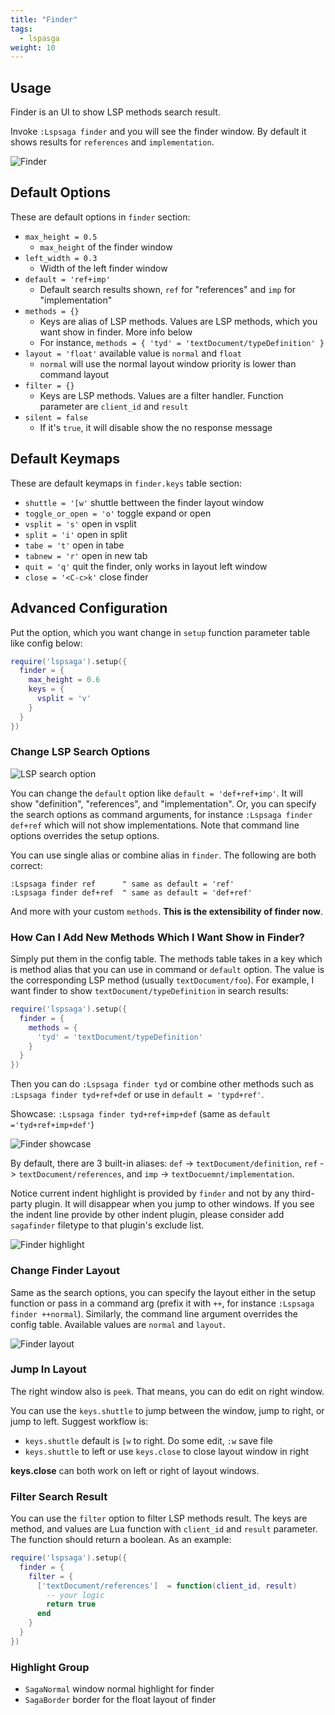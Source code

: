 ```yaml
---
title: "Finder"
tags:
  - lspasga
weight: 10
---
```


## Usage

Finder is an UI to show LSP methods search result.

Invoke `:Lspsaga finder` and you will see the finder window.
By default it shows results for `references` and `implementation`.

![Finder](https://github.com/nvimdev/lspsaga.nvim/assets/41671631/1d957dda-5825-4d15-8d5a-ca5dd7ca63a9)

## Default Options

These are default options in `finder` section:

- `max_height = 0.5`
  - `max_height` of the finder window
- `left_width = 0.3`
  - Width of the left finder window
- `default = 'ref+imp'`
  - Default search results shown, `ref` for "references" and `imp` for "implementation"
- `methods = {}`
  - Keys are alias of LSP methods. Values are LSP methods, which you want show in finder. More info below
  - For instance, `methods = { 'tyd' = 'textDocument/typeDefinition' }`
- `layout = 'float'` available value is `normal` and `float`
  - `normal` will use the normal layout window priority is lower than command layout
- `filter = {}`
  - Keys are LSP methods. Values are a filter handler. Function parameter are `client_id` and `result`
- `silent = false`
  - If it's `true`, it will disable show the no response message

## Default Keymaps

These are default keymaps in `finder.keys` table section:

- `shuttle = '[w'` shuttle bettween the finder layout window
- `toggle_or_open = 'o'` toggle expand or open
- `vsplit = 's'` open in vsplit
- `split = 'i'` open in split
- `tabe = 't'` open in tabe
- `tabnew = 'r'` open in new tab
- `quit = 'q'` quit the finder, only works in layout left window
- `close = '<C-c>k'` close finder

## Advanced Configuration

Put the option, which you want change in `setup` function parameter table like config below:

```lua
require('lspsaga').setup({
  finder = {
    max_height = 0.6
    keys = {
      vsplit = 'v'
    }
  }
})
```

### Change LSP Search Options

![LSP search option](https://github.com/nvimdev/lspsaga.nvim/assets/41671631/27541a92-9691-4df3-8d18-c4b88ec4ce5e)

You can change the `default` option like `default = 'def+ref+imp'`. It will show "definition",
"references", and "implementation". Or, you can specify the search options as command arguments,
for instance `:Lspsaga finder def+ref` which will not show implementations.
Note that command line options overrides the setup options.

You can use single alias or combine alias in `finder`. The following are both correct:

```vim
:Lspsaga finder ref      " same as default = 'ref'
:Lspsaga finder def+ref  " same as default = 'def+ref'
```

And more with your custom `methods`. **This is the extensibility of finder now**.

### How Can I Add New Methods Which I Want Show in Finder?

Simply put them in the config table. The methods table takes in a key which is method alias
that you can use in command or `default` option. The value is the corresponding LSP method (usually `textDocument/foo`).
For example, I want finder to show `textDocument/typeDefinition` in search results:

```lua
require('lspsaga').setup({
  finder = {
    methods = {
      'tyd' = 'textDocument/typeDefinition'
    }
  }
})
```

Then you can do `:Lspsaga finder tyd` or combine other methods such as `:Lspsaga finder tyd+ref+def` or use in `default = 'typd+ref'`.

Showcase: `:Lspsaga finder tyd+ref+imp+def` (same as `default ='tyd+ref+imp+def'`)

![Finder showcase](https://github.com/nvimdev/lspsaga.nvim/assets/41671631/fcf2bb52-288f-480d-9c9e-342b4f450da7)

By default, there are 3 built-in aliases: `def` -> `textDocument/definition`, `ref` -> `textDocument/references`,
and `imp` -> `textDocuemnt/implementation`.

Notice current indent highlight is provided by `finder` and not by any third-party plugin.
It will disappear when you jump to other windows. If you see the indent line provide by other indent plugin,
please consider add `sagafinder` filetype to that plugin's exclude list.

![Finder highlight](https://github.com/nvimdev/lspsaga.nvim/assets/41671631/009990db-5ba5-455b-ab3f-d9bd25904cf0)

### Change Finder Layout

Same as the search options, you can specify the layout either in the setup function or pass in a command arg
(prefix it with `++`, for instance `:Lspsaga finder ++normal`). Similarly, the command line argument overrides the config table. 
Available values are `normal` and `layout`.

![Finder layout](https://github.com/nvimdev/lspsaga.nvim/assets/41671631/df566e6f-fd45-47c2-a34e-b70ab248f400)

### Jump In Layout

The right window also is `peek`. That means, you can do edit on right window.

You can use the `keys.shuttle` to jump between the window, jump to right, or jump to left. Suggest workflow is:

- `keys.shuttle` default is `[w` to right. Do some edit, `:w` save file
- `keys.shuttle` to left or use `keys.close` to close layout window in right

**keys.close** can both work on left or right of layout windows.

### Filter Search Result

You can use the `filter` option to filter LSP methods result. The keys are method, 
and values are Lua function with `client_id` and `result` parameter.
The function should return a boolean. As an example:

```lua
require('lspsaga').setup({
  finder = {
    filter = {
      ['textDocument/references']  = function(client_id, result)
        -- your logic
        return true
      end
    }
  }
})
```

### Highlight Group

- `SagaNormal` window normal highlight for finder
- `SagaBorder` border for the float layout of finder
